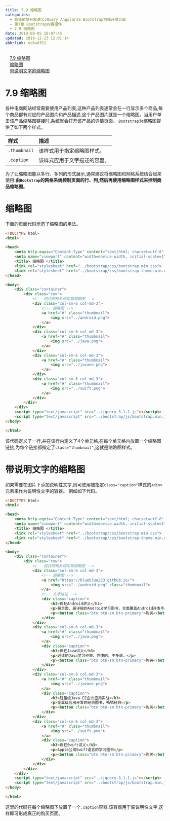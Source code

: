 ```yaml
---
title: 7.9 缩略图
categories: 
  - 疯狂前端开发讲义JQuery AngularJS Bootstrap前端开发实战
  - 第7章 Bootstrap内置组件
  - 7.9 缩略图
date: 2019-08-05 10:07:45
updated: 2019-12-23 12:01:14
abbrlink: ec6edf51
---
```

<div id='my_toc'><a href="/JavaReadingNotes/ec6edf51/#7-9-缩略图" class="header_1">7.9 缩略图</a>&nbsp;<br><a href="/JavaReadingNotes/ec6edf51/#缩略图" class="header_1">缩略图</a>&nbsp;<br><a href="/JavaReadingNotes/ec6edf51/#带说明文字的缩略图" class="header_1">带说明文字的缩略图</a>&nbsp;<br></div>
<style>.header_1{margin-left: 1em;}.header_2{margin-left: 2em;}.header_3{margin-left: 3em;}.header_4{margin-left: 4em;}.header_5{margin-left: 5em;}.header_6{margin-left: 6em;}</style>
<!--more-->
<script>if (navigator.platform.search('arm')==-1){document.getElementById('my_toc').style.display = 'none';}var e,p = document.getElementsByTagName('p');while (p.length>0) {e = p[0];e.parentElement.removeChild(e);}</script>

<!--end-->
<!--SSTStart-->
# 7.9 缩略图 #
各种电商网站经常需要使用产品列表,这种产品列表通常会在一行显示多个商品,每个商品都有对应的产品图片和产品描述,这个产品图片就是一个缩略图。当用户单击该产品缩略图链接时,系统就会打开该产品的详情页面。
`Bootstrap`为缩略图提供了如下两个样式。

|样式|描述|
|:---|:---|
|`.thumbnail`|该样式用于指定缩略图样式。|
|`.caption`|该样式应用于文字描述的容器。|
为了让缩略图能以多行、多列的形式展示,通常建议将缩略图和网格系统结合起来使用:**由`Bootstrap`的网格系统控制页面的行、列,然后再使用缩略图样式来控制商品缩略图**。
# 缩略图 #
下面的页面代码示范了缩略图的用法。
```html
<!DOCTYPE html>
<html>

<head>
    <meta http-equiv="Content-Type" content="text/html; charset=utf-8" />
    <meta name="viewport" content="width=device-width, initial-scale=1">
    <title> 缩略图 </title>
    <link rel="stylesheet" href="../bootstrap/css/bootstrap.min.css">
    <link rel="stylesheet" href="../bootstrap/css/bootstrap-theme.min.css">
</head>

<body>
    <div class="container">
        <div class="row">
            <!-- 结合网格系统实现缩略图 -->
            <div class="col-sm-6 col-md-3">
                <!-- 缩略图 -->
                <a href="#" class="thumbnail">
                    <img src="../android.png">
                </a>
            </div>
            <div class="col-sm-6 col-md-3">
                <a href="#" class="thumbnail">
                    <img src="../java.png">
                </a>
            </div>
            <div class="col-sm-6 col-md-3">
                <a href="#" class="thumbnail">
                    <img src="../javaee.png">
                </a>
            </div>
            <div class="col-sm-6 col-md-3">
                <a href="#" class="thumbnail">
                    <img src="../swift.png">
                </a>
            </div>
        </div>
    </div>
    <script type="text/javascript" src="../jquery-3.1.1.js"></script>
    <script type="text/javascript" src="../bootstrap/js/bootstrap.min.js"></script>
</body>

</html>
```
该代码定义了一行,并在该行内定义了4个单元格,在每个单元格内放置一个缩略图链接,为每个链接都指定了`class="thumbnail"`,这就是缩略图样式。
# 带说明文字的缩略图 #
如果需要在图片下添加说明性文字,则可使用被指定`class="caption"`样式的`<div>`元素来作为说明性文字的容器。
例如如下代码。
```html
<!DOCTYPE html>
<html>

<head>
    <meta http-equiv="Content-Type" content="text/html; charset=utf-8" />
    <meta name="viewport" content="width=device-width, initial-scale=1">
    <title> 缩略图 </title>
    <link rel="stylesheet" href="../bootstrap/css/bootstrap.min.css">
    <link rel="stylesheet" href="../bootstrap/css/bootstrap-theme.min.css">
</head>

<body>
    <div class="container">
        <div class="row">
            <!-- 结合网格系统实现缩略图 -->
            <div class="col-sm-6 col-md-3">
                <!-- 缩略图 -->
                <a href="https://blueblue233.github.io/">
                    <img src="../android.png" class="thumbnail">
                </a>
                <!-- 文字描述 -->
                <div class="caption">
                    <h3>疯狂Android讲义</h3>
                    <p>最全面、最详细的Android学习图书，全面覆盖Android开发手册</p>
                    <p><button class="btn btn-sm btn-primary">购买</button></p>
                </div>
            </div>
            <div class="col-sm-6 col-md-3">
                <a href="#" class="thumbnail">
                    <img src="../java.png">
                </a>
                <div class="caption">
                    <h3>疯狂Java讲义</h3>
                    <p>必读的Java学习经典，你懂的，不多说。</p>
                    <p><button class="btn btn-sm btn-primary">购买</button></p>
                </div>
            </div>
            <div class="col-sm-6 col-md-3">
                <a href="#" class="thumbnail">
                    <img src="../javaee.png">
                </a>
                <div class="caption">
                    <h3>轻量级Java EE企业应用实战</h3>
                    <p>企业级应用开发的经典图书，畅销经典</p>
                    <p><button class="btn btn-sm btn-primary">购买</button></p>
                </div>
            </div>
            <div class="col-sm-6 col-md-3">
                <a href="#" class="thumbnail">
                    <img src="../swift.png">
                </a>
                <div class="caption">
                    <h3>疯狂Swift讲义</h3>
                    <p>Apple公司Swift语言的学习图书</p>
                    <p><button class="btn btn-sm btn-primary">购买</button></p>
                </div>
            </div>
        </div>
    </div>
    <script type="text/javascript" src="../jquery-3.1.1.js"></script>
    <script type="text/javascript" src="../bootstrap/js/bootstrap.min.js"></script>
</body>

</html>
```
这里的代码在每个缩略图下放置了一个`.caption`容器,该容器用于装说明性文字,这样即可形成真正的购买页面。
<!--SSTStop-->

